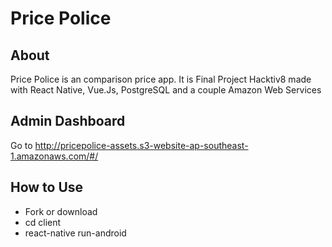 # Price Police
## About
Price Police is an comparison price app. It is Final Project Hacktiv8 made with React Native, Vue.Js, PostgreSQL and a couple Amazon Web Services

## Admin Dashboard
Go to http://pricepolice-assets.s3-website-ap-southeast-1.amazonaws.com/#/

## How to Use
- Fork or download
- cd client
- react-native run-android
